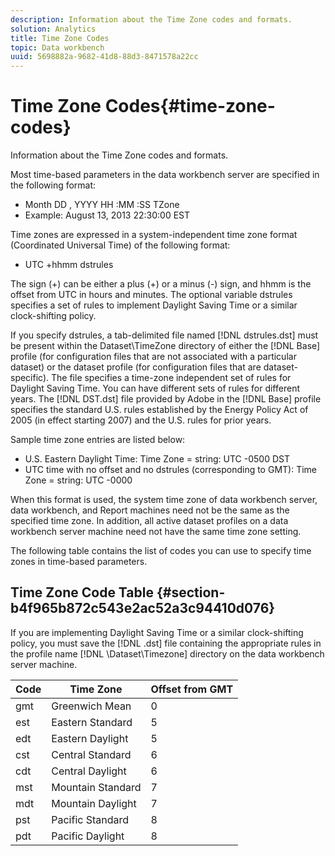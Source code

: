 ```yaml
---
description: Information about the Time Zone codes and formats.
solution: Analytics
title: Time Zone Codes
topic: Data workbench
uuid: 5698882a-9682-41d8-88d3-8471578a22cc
---
```


# Time Zone Codes{#time-zone-codes}

Information about the Time Zone codes and formats.

 Most time-based parameters in the data workbench server are specified in the following format:

* Month DD , YYYY HH :MM :SS TZone 
* Example: August 13, 2013 22:30:00 EST

Time zones are expressed in a system-independent time zone format (Coordinated Universal Time) of the following format:

* UTC +hhmm dstrules

The sign (+) can be either a plus (+) or a minus (-) sign, and hhmm is the offset from UTC in hours and minutes. The optional variable dstrules specifies a set of rules to implement Daylight Saving Time or a similar clock-shifting policy.

If you specify dstrules, a tab-delimited file named [!DNL dstrules.dst] must be present within the Dataset\TimeZone directory of either the [!DNL Base] profile (for configuration files that are not associated with a particular dataset) or the dataset profile (for configuration files that are dataset-specific). The file specifies a time-zone independent set of rules for Daylight Saving Time. You can have different sets of rules for different years. The [!DNL DST.dst] file provided by Adobe in the [!DNL Base] profile specifies the standard U.S. rules established by the Energy Policy Act of 2005 (in effect starting 2007) and the U.S. rules for prior years.

Sample time zone entries are listed below:

* U.S. Eastern Daylight Time: Time Zone = string: UTC -0500 DST 
* UTC time with no offset and no dstrules (corresponding to GMT): Time Zone = string: UTC -0000

When this format is used, the system time zone of data workbench server, data workbench, and Report machines need not be the same as the specified time zone. In addition, all active dataset profiles on a data workbench server machine need not have the same time zone setting.

The following table contains the list of codes you can use to specify time zones in time-based parameters.

## Time Zone Code Table {#section-b4f965b872c543e2ac52a3c94410d076}

If you are implementing Daylight Saving Time or a similar clock-shifting policy, you must save the [!DNL .dst] file containing the appropriate rules in the profile name [!DNL \Dataset\Timezone] directory on the data workbench server machine.

|  Code  | Time Zone  | Offset from GMT  |
|---|---|---|
|  gmt  | Greenwich Mean  | 0  |
|  est  | Eastern Standard  | 5  |
|  edt  | Eastern Daylight  | 5  |
|  cst  | Central Standard  | 6  |
|  cdt  | Central Daylight  | 6  |
|  mst  | Mountain Standard  | 7  |
|  mdt  | Mountain Daylight  | 7  |
|  pst  | Pacific Standard  | 8  |
|  pdt  | Pacific Daylight  | 8  |

